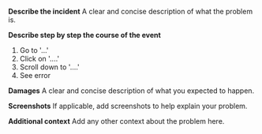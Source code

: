 **Describe the incident**
A clear and concise description of what the problem is.

**Describe step by step the course of the event**
1. Go to '...'
2. Click on '....'
3. Scroll down to '....'
4. See error

**Damages**
A clear and concise description of what you expected to happen.

**Screenshots**
If applicable, add screenshots to help explain your problem.


**Additional context**
Add any other context about the problem here.
